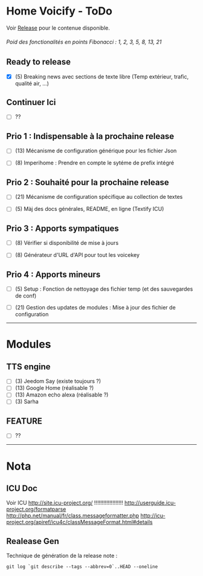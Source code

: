 # Home Voicify - ToDo

Voir [Release](https://github.com/Nikya/voicify/releases) pour le contenue disponible.

###### Poid des fonctionalités en points Fibonacci : 1, 2, 3, 5, 8, 13, 21

## Ready to release
* [x] (5) Breaking news avec sections de texte libre (Temp extérieur, trafic, qualité air, ...)


## Continuer Ici
* [ ] ??


## Prio 1 : Indispensable à la prochaine release
* [ ] (13) Mécanisme de configuration générique pour les fichier Json
* [ ] (8) Imperihome : Prendre en compte le sytéme de prefix intégré


## Prio 2 : Souhaité pour la prochaine release
* [ ] (21) Mécanisme de configuration spécifique au collection de textes
* [ ] (5) Màj des docs générales, README, en ligne (Textify ICU)


## Prio 3 : Apports sympatiques
* [ ] (8) Vérifier si disponibilité de mise à jours
* [ ] (8) Générateur d'URL d'API pour tout les voicekey


## Prio 4 : Apports mineurs
* [ ] (5) Setup : Fonction de nettoyage des fichier temp (et des sauvegardes de conf)
* [ ] (21) Gestion des updates de modules : Mise à jour des fichier de configuration


--------------------------------------------------------------------------------
# Modules
## TTS engine
* [ ] (3) Jeedom Say (existe toujours ?)
* [ ] (13) Google Home (réalisable ?)
* [ ] (13) Amazon echo alexa (réalisable ?)
* [ ] (3) Sarha

## FEATURE
* [ ] ??

--------------------------------------------------------------------------------
# Nota
## ICU Doc

Voir ICU http://site.icu-project.org/ !!!!!!!!!!!!!!!!!!!
http://userguide.icu-project.org/formatparse
http://php.net/manual/fr/class.messageformatter.php
http://icu-project.org/apiref/icu4c/classMessageFormat.html#details

## Realease Gen
Technique de génération de la release note :

	git log `git describe --tags --abbrev=0`..HEAD --oneline
